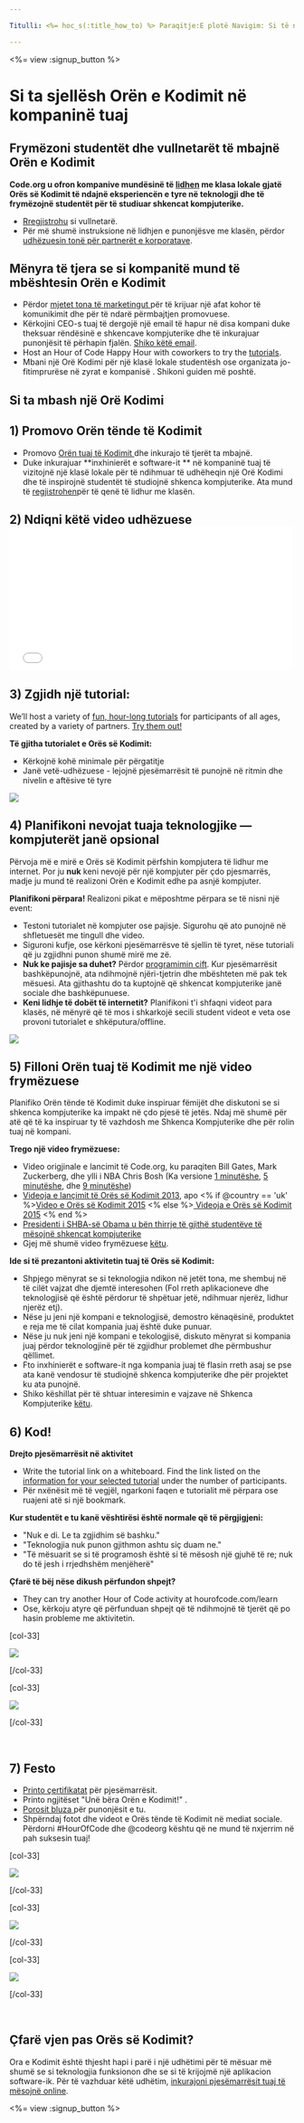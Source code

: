 ```yaml
---

Titulli: <%= hoc_s(:title_how_to) %> Paraqitje:E plotë Navigim: Si të navigojmë

---
```


<%= view :signup_button %>

# Si ta sjellësh Orën e Kodimit në kompaninë tuaj

## Frymëzoni studentët dhe vullnetarët të mbajnë Orën e Kodimit

**Code.org u ofron kompanive mundësinë të [lidhen](<%= resolve_url('https://code.org/volunteer') %>) me klasa lokale gjatë Orës së Kodimit të ndajnë eksperiencën e tyre në teknologji dhe të frymëzojnë studentët për të studiuar shkencat kompjuterike.**

  * [Rregjistrohu](<%= resolve_url('https://code.org/volunteer') %>) si vullnetarë. 
  * Për më shumë instruksione në lidhjen e punonjësve me klasën, përdor [ udhëzuesin tonë për partnerët e korporatave](<%= localized_file('/files/HourOfCodeGuideForCorporatePartners.pdf') %>).

## Mënyra të tjera se si kompanitë mund të mbështesin Orën e Kodimit

  * Përdor [ mjetet tona të marketingut ](<%= localized_file('/files/HourOfCodeInternalMarketingToolkit.pdf') %>) për të krijuar një afat kohor të komunikimit dhe për të ndarë përmbajtjen promovuese.
  * Kërkojini CEO-s tuaj të dergojë një email të hapur në disa kompani duke theksuar rëndësinë e shkencave kompjuterike dhe të inkurajuar punonjësit të përhapin fjalën. [Shiko këtë email](<%= resolve_url('/promote/resources#sample-emails') %>).
  * Host an Hour of Code Happy Hour with coworkers to try the [tutorials](<%= resolve_url('/learn') %>).
  * Mbani një Orë Kodimi për një klasë lokale studentësh ose organizata jo-fitimprurëse në zyrat e kompanisë . Shikoni guiden më poshtë.

## Si ta mbash një Orë Kodimi

## 1) Promovo Orën tënde të Kodimit

  * Promovo [ Orën tuaj të Kodimit ](<%= resolve_url('/promote') %>) dhe inkurajo të tjerët ta mbajnë.
  * Duke inkurajuar **inxhinierët e software-it ** në kompaninë tuaj të vizitojnë një klasë lokale për të ndihmuar të udhëheqin një Orë Kodimi dhe të inspirojnë studentët të studiojnë shkenca kompjuterike. Ata mund të [ regjistrohen](<%= resolve_url('https://code.org/volunteer/engineer') %>)për të qenë të lidhur me klasën.

## 2) Ndiqni këtë video udhëzuese <iframe width="500" height="255" src="//www.youtube.com/embed/SrnvvWDm73k" frameborder="0" allowfullscreen></iframe>
## 3) Zgjidh një tutorial:

We’ll host a variety of [fun, hour-long tutorials](<%= resolve_url('/learn') %>) for participants of all ages, created by a variety of partners. [Try them out!](<%= resolve_url('/learn') %>)

**Të gjitha tutorialet e Orës së Kodimit:**

  * Kërkojnë kohë minimale për përgatitje
  * Janë vetë-udhëzuese - lejojnë pjesëmarrësit të punojnë në ritmin dhe nivelin e aftësive të tyre

[![](/images/fit-700/tutorials.png)](<%= resolve_url('/learn') %>)

## 4) Planifikoni nevojat tuaja teknologjike — kompjuterët janë opsional

Përvoja më e mirë e Orës së Kodimit përfshin kompjutera të lidhur me internet. Por ju **nuk** keni nevojë për një kompjuter për çdo pjesmarrës, madje ju mund të realizoni Orën e Kodimit edhe pa asnjë kompjuter.

**Planifikoni përpara!** Realizoni pikat e mëposhtme përpara se të nisni një event: 

  * Testoni tutorialet në kompjuter ose pajisje. Sigurohu që ato punojnë në shfletuesët me tingull dhe video.
  * Siguroni kufje, ose kërkoni pjesëmarrësve të sjellin të tyret, nëse tutoriali që ju zgjidhni punon shumë mirë me zë.
  * **Nuk ke pajisje sa duhet?** Përdor [ programimin cift](https://www.youtube.com/watch?v=vgkahOzFH2Q). Kur pjesëmarrësit bashkëpunojnë, ata ndihmojnë njëri-tjetrin dhe mbështeten më pak tek mësuesi. Ata gjithashtu do ta kuptojnë që shkencat kompjuterike janë sociale dhe bashkëpunuese.
  * **Keni lidhje të dobët të internetit?** Planifikoni t'i shfaqni videot para klasës, në mënyrë që të mos i shkarkojë secili student videot e veta ose provoni tutorialet e shkëputura/offline.

![](/images/fit-350/group_ipad.jpg)

## 5) Filloni Orën tuaj të Kodimit me një video frymëzuese

Planifiko Orën tënde të Kodimit duke inspiruar fëmijët dhe diskutoni se si shkenca kompjuterike ka impakt në çdo pjesë të jetës. Ndaj më shumë për atë që të ka inspiruar ty të vazhdosh me Shkenca Kompjuterike dhe për rolin tuaj në kompani.

**Trego një video frymëzuese:**

  * Video origjinale e lancimit të Code.org, ku paraqiten Bill Gates, Mark Zuckerberg, dhe ylli i NBA Chris Bosh (Ka versione [1 minutëshe](https://www.youtube.com/watch?v=qYZF6oIZtfc), [5 minutëshe](https://www.youtube.com/watch?v=nKIu9yen5nc), dhe [9 minutëshe](https://www.youtube.com/watch?v=dU1xS07N-FA))
  * [Videoja e lançimit të Orës së Kodimit 2013](https://www.youtube.com/watch?v=FC5FbmsH4fw), apo <% if @country == 'uk' %>[Video e Orës së Kodimit 2015](https://www.youtube.com/watch?v=7L97YMYqLHc) <% else %>[ Videoja e Orës së Kodimit 2015](https://www.youtube.com/watch?v=7L97YMYqLHc) <% end %>
  * [Presidenti i SHBA-së Obama u bën thirrje të gjithë studentëve të mësojnë shkencat kompjuterike](https://www.youtube.com/watch?v=6XvmhE1J9PY)
  * Gjej më shumë video frymëzuese [këtu](https://www.youtube.com/playlist?list=PLzdnOPI1iJNfpD8i4Sx7U0y2MccnrNZuP).

**Ide si të prezantoni aktivitetin tuaj të Orës së Kodimit:**

  * Shpjego mënyrat se si teknologjia ndikon në jetët tona, me shembuj në të cilët vajzat dhe djemtë interesohen (Fol rreth aplikacioneve dhe teknologjisë që është përdorur të shpëtuar jetë, ndihmuar njerëz, lidhur njerëz etj). 
  * Nëse ju jeni një kompani e teknologjisë, demostro kënaqësinë, produktet e reja me të cilat kompania juaj është duke punuar.
  * Nëse ju nuk jeni një kompani e tekologjisë, diskuto mënyrat si kompania juaj përdor teknologjinë për të zgjidhur problemet dhe përmbushur qëllimet.
  * Fto inxhinierët e software-it nga kompania juaj të flasin rreth asaj se pse ata kanë vendosur të studiojnë shkenca kompjuterike dhe për projektet ku ata punojnë.
  * Shiko këshillat për të shtuar interesimin e vajzave në Shkenca Kompjuterike [këtu](<%= resolve_url('https://code.org/girls') %>).

## 6) Kod!

**Drejto pjesëmarrësit në aktivitet**

  * Write the tutorial link on a whiteboard. Find the link listed on the [information for your selected tutorial](<%= resolve_url('/learn') %>) under the number of participants.
  * Për nxënësit më të vegjël, ngarkoni faqen e tutorialit më përpara ose ruajeni atë si një bookmark.

**Kur studentët e tu kanë vështirësi është normale që të përgjigjeni:**

  * "Nuk e di. Le ta zgjidhim së bashku."
  * "Teknologjia nuk punon gjithmon ashtu siç duam ne."
  * "Të mësuarit se si të programosh është si të mësosh një gjuhë të re; nuk do të jesh i rrjedhshëm menjëherë"

**Çfarë të bëj nëse dikush përfundon shpejt?**

  * They can try another Hour of Code activity at hourofcode.com/learn
  * Ose, kërkoju atyre që përfunduan shpejt që të ndihmojnë të tjerët që po hasin probleme me aktivitetin.

[col-33]

![](/images/fit-250/highschoolgirls.jpeg)

[/col-33]

[col-33]

![](/images/fit-300/group_ar.jpg)

[/col-33]

<p style="clear:both">
  &nbsp;
</p>

## 7) Festo

  * [Printo çertifikatat](<%= resolve_url('https://code.org/certificates') %>) për pjesëmarrësit.
  * Printo ngjitëset "Unë bëra Orën e Kodimit!"</a> .
  * [Porosit bluza ](http://blog.code.org/post/132608499493/hour-of-code-shirts-and-more)për punonjësit e tu.
  * Shpërndaj fotot dhe videot e Orës tënde të Kodimit në mediat sociale. Përdorni #HourOfCode dhe @codeorg kështu që ne mund të nxjerrim në pah suksesin tuaj!

[col-33]

![](/images/fit-250/celebrate2.jpeg)

[/col-33]

[col-33]

![](/images/fit-260/highlight-certificates.jpg)

[/col-33]

[col-33]

![](/images/fit-300/boy-certificate.jpg)

[/col-33]

<p style="clear:both">
  &nbsp;
</p>

## Çfarë vjen pas Orës së Kodimit?

Ora e Kodimit është thjesht hapi i parë i një udhëtimi për të mësuar më shumë se si teknologjia funksionon dhe se si të krijojmë një aplikacion software-ik. Për të vazhduar këtë udhëtim, [inkurajoni pjesëmarrësit tuaj të mësojnë online](<%= resolve_url('https://code.org/learn/beyond') %>).

<%= view :signup_button %>